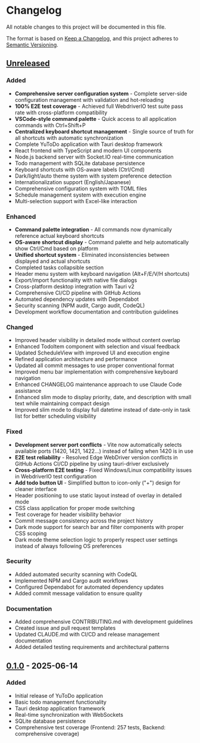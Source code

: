 # Changelog

All notable changes to this project will be documented in this file.

The format is based on [Keep a Changelog](https://keepachangelog.com/en/1.0.0/),
and this project adheres to [Semantic Versioning](https://semver.org/spec/v2.0.0.html).

## [Unreleased]

### Added
- **Comprehensive server configuration system** - Complete server-side configuration management with validation and hot-reloading
- **100% E2E test coverage** - Achieved full WebdriverIO test suite pass rate with cross-platform compatibility
- **VSCode-style command palette** - Quick access to all application commands with Ctrl+Shift+P
- **Centralized keyboard shortcut management** - Single source of truth for all shortcuts with automatic synchronization
- Complete YuToDo application with Tauri desktop framework
- React frontend with TypeScript and modern UI components
- Node.js backend server with Socket.IO real-time communication
- Todo management with SQLite database persistence
- Keyboard shortcuts with OS-aware labels (Ctrl/Cmd)
- Dark/light/auto theme system with system preference detection
- Internationalization support (English/Japanese)
- Comprehensive configuration system with TOML files
- Schedule management system with execution engine
- Multi-selection support with Excel-like interaction

### Enhanced
- **Command palette integration** - All commands now dynamically reference actual keyboard shortcuts
- **OS-aware shortcut display** - Command palette and help automatically show Ctrl/Cmd based on platform
- **Unified shortcut system** - Eliminated inconsistencies between displayed and actual shortcuts
- Completed tasks collapsible section
- Header menu system with keyboard navigation (Alt+F/E/V/H shortcuts)
- Export/import functionality with native file dialogs
- Cross-platform desktop integration with Tauri v2
- Comprehensive CI/CD pipeline with GitHub Actions
- Automated dependency updates with Dependabot
- Security scanning (NPM audit, Cargo audit, CodeQL)
- Development workflow documentation and contribution guidelines

### Changed
- Improved header visibility in detailed mode without content overlap
- Enhanced TodoItem component with selection and visual feedback
- Updated ScheduleView with improved UI and execution engine
- Refined application architecture and performance
- Updated all commit messages to use proper conventional format
- Improved menu bar implementation with comprehensive keyboard navigation
- Enhanced CHANGELOG maintenance approach to use Claude Code assistance
- Enhanced slim mode to display priority, date, and description with small text while maintaining compact design
- Improved slim mode to display full datetime instead of date-only in task list for better scheduling visibility

### Fixed
- **Development server port conflicts** - Vite now automatically selects available ports (1420, 1421, 1422...) instead of failing when 1420 is in use
- **E2E test reliability** - Resolved Edge WebDriver version conflicts in GitHub Actions CI/CD pipeline by using tauri-driver exclusively
- **Cross-platform E2E testing** - Fixed Windows/Linux compatibility issues in WebdriverIO test configuration 
- **Add todo button UI** - Simplified button to icon-only ("+") design for cleaner interface
- Header positioning to use static layout instead of overlay in detailed mode
- CSS class application for proper mode switching
- Test coverage for header visibility behavior
- Commit message consistency across the project history
- Dark mode support for search bar and filter components with proper CSS scoping
- Dark mode theme selection logic to properly respect user settings instead of always following OS preferences

### Security
- Added automated security scanning with CodeQL
- Implemented NPM and Cargo audit workflows
- Configured Dependabot for automated dependency updates
- Added commit message validation to ensure quality

### Documentation
- Added comprehensive CONTRIBUTING.md with development guidelines
- Created issue and pull request templates
- Updated CLAUDE.md with CI/CD and release management documentation
- Added detailed testing requirements and architectural patterns

## [0.1.0] - 2025-06-14

### Added
- Initial release of YuToDo application
- Basic todo management functionality
- Tauri desktop application framework
- Real-time synchronization with WebSockets
- SQLite database persistence
- Comprehensive test coverage (Frontend: 257 tests, Backend: comprehensive coverage)

[Unreleased]: https://github.com/yutotnh/yutodo/compare/v0.1.0...HEAD
[0.1.0]: https://github.com/yutotnh/yutodo/releases/tag/v0.1.0